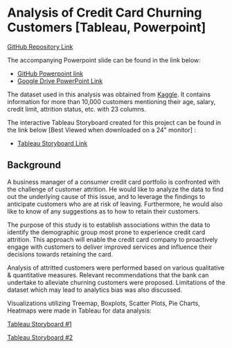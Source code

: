# Analysis of Credit Card Churning Customers [Tableau, Powerpoint]
[GitHub Repository Link](https://github.com/YongSookPrasitAttavit/VI_Capstone_Credit-Card-Customers_Predict-Churning-Customers/tree/main)

The accompanying Powerpoint slide can be found in the link below:  
- [GitHub Powerpoint link](Vertical_Institute_Yong_Sook_Prasit_Attavit_CapstoneProject_GitHub.pdf)
- [Google Drive PowerPoint Link](https://drive.google.com/file/d/1N7snyKvpXPw492mppC78W12K-oz_lbJa/view?usp=sharing)

The dataset used in this analysis was obtained from [Kaggle](https://www.kaggle.com/datasets/sakshigoyal7/credit-card-customers?datasetId=982921). It contains information for more than 10,000 customers mentioning their age, salary, credit limit, attrition status, etc. with 23 columns.

The interactive Tableau Storyboard created for this project can be found in the link below [Best Viewed when downloaded on a 24" monitor] :  
- [Tableau Storyboard Link](https://public.tableau.com/app/profile/ysook/viz/VI_CapstoneProject_16798032083060/Storyboard)

## Background
A business manager of a consumer credit card portfolio is confronted with the challenge of customer attrition. He would like to analyze the data to find out the underlying cause of this issue, and to leverage the findings to anticipate customers who are at risk of leaving. Furthermore, he would also like to know of any suggestions as to how to retain their customers.

The purpose of this study is to establish associations within the data to identify the demographic group most prone to experience credit card attrition. This approach will enable the credit card company to proactively engage with customers to deliver improved services and influence their decisions towards retaining the card.

Analysis of attritted customers were performed based on various qualitative & quantitative measures. Relevant recommendations that the bank can undertake to alleviate churning customers were proposed. Limitations of the dataset which may lead to analytics bias was also discussed.

Visualizations utilizing Treemap, Boxplots, Scatter Plots, Pie Charts, Heatmaps were made in Tableau for data analysis:

[Tableau Storyboard #1](data/image/viz_1.png)

[Tableau Storyboard #2](data/image/viz_2.png)
